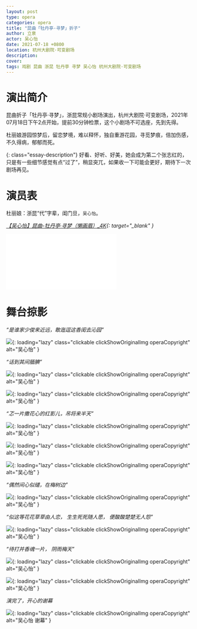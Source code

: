 ```yaml
---
layout: post
type: opera
categories: opera
title: "昆曲「牡丹亭·寻梦」折子"
author: 立泉
actor: 吴心怡
date: 2021-07-18 +0800
location: 杭州大剧院·可变剧场
description: 
cover: 
tags: 戏剧 昆曲 浙昆 牡丹亭 寻梦 吴心怡 杭州大剧院·可变剧场
---
```


# 演出简介

昆曲折子「牡丹亭·寻梦」，浙昆常规小剧场演出，杭州大剧院·可变剧场，2021年07月18日下午2点开始，提前30分钟检票，这个小剧场不可选座，先到先得。

杜丽娘游园惊梦后，留恋梦境，难以释怀，独自重游花园，寻觅梦痕，倍加伤感，不久得病，郁郁而死。

{: class="essay-description"}
好看、好听、好美，她会成为第二个张志红的，只是有一些细节感觉有点“过了”，稍显突兀，如果收一下可能会更好，期待下一次剧场再见。

# 演员表

杜丽娘：浙昆“代”字辈，闺门旦，`吴心怡`。

*[【吴心怡】昆曲-牡丹亭·寻梦（懒画眉）_4K](https://www.bilibili.com/video/BV1dy4y1L7LG){: target="_blank" }*

<div class="video-container">
<iframe loading="lazy" src="//player.bilibili.com/player.html?aid=804268713&bvid=BV1dy4y1L7LG&cid=372862301&page=1" scrolling="no" border="0" frameborder="no" framespacing="0" allowfullscreen="true"> </iframe>
</div>

# 舞台掠影

*“是谁家少俊来近远，敢迤逗这香闺去沁园”*

![](https://apqx.oss-cn-hangzhou.aliyuncs.com/blog/opera_20210718/mudanting_xunmeng/DSC06889_thumb.jpg){: loading="lazy" class="clickable clickShowOriginalImg operaCopyright" alt="吴心怡" }

*“话到其间腼腆”*

![](https://apqx.oss-cn-hangzhou.aliyuncs.com/blog/opera_20210718/mudanting_xunmeng/DSC06896_thumb.jpg){: loading="lazy" class="clickable clickShowOriginalImg operaCopyright" alt="吴心怡" }

![](https://apqx.oss-cn-hangzhou.aliyuncs.com/blog/opera_20210718/mudanting_xunmeng/DSC06914_thumb.jpg){: loading="lazy" class="clickable clickShowOriginalImg operaCopyright" alt="吴心怡" }

*“忑一片撒花心的红影儿，吊将来半天”*

![](https://apqx.oss-cn-hangzhou.aliyuncs.com/blog/opera_20210718/mudanting_xunmeng/DSC06917_thumb.jpg){: loading="lazy" class="clickable clickShowOriginalImg operaCopyright" alt="吴心怡" }

![](https://apqx.oss-cn-hangzhou.aliyuncs.com/blog/opera_20210718/mudanting_xunmeng/DSC06918_thumb.jpg){: loading="lazy" class="clickable clickShowOriginalImg operaCopyright" alt="吴心怡" }

![](https://apqx.oss-cn-hangzhou.aliyuncs.com/blog/opera_20210718/mudanting_xunmeng/DSC06925_thumb.jpg){: loading="lazy" class="clickable clickShowOriginalImg operaCopyright" alt="吴心怡" }

*“偶然间心似缱，在梅树边”*

![](https://apqx.oss-cn-hangzhou.aliyuncs.com/blog/opera_20210718/mudanting_xunmeng/DSC06967_thumb.jpg){: loading="lazy" class="clickable clickShowOriginalImg operaCopyright" alt="吴心怡" }

*“似这等花花草草由人恋， 生生死死随人愿， 便酸酸楚楚无人怨”*

![](https://apqx.oss-cn-hangzhou.aliyuncs.com/blog/opera_20210718/mudanting_xunmeng/DSC06973_thumb.jpg){: loading="lazy" class="clickable clickShowOriginalImg operaCopyright" alt="吴心怡" }

*“待打并香魂一片， 阴雨梅天”*

![](https://apqx.oss-cn-hangzhou.aliyuncs.com/blog/opera_20210718/mudanting_xunmeng/DSC06999_thumb.jpg){: loading="lazy" class="clickable clickShowOriginalImg operaCopyright" alt="吴心怡" }


![](https://apqx.oss-cn-hangzhou.aliyuncs.com/blog/opera_20210718/mudanting_xunmeng/DSC07004_thumb.jpg){: loading="lazy" class="clickable clickShowOriginalImg operaCopyright" alt="吴心怡" }

*演完了，开心的谢幕*

![](https://apqx.oss-cn-hangzhou.aliyuncs.com/blog/opera_20210718/mudanting_xunmeng/DSC07110_thumb.jpg){: loading="lazy" class="clickable clickShowOriginalImg operaCopyright" alt="吴心怡 谢幕" }
